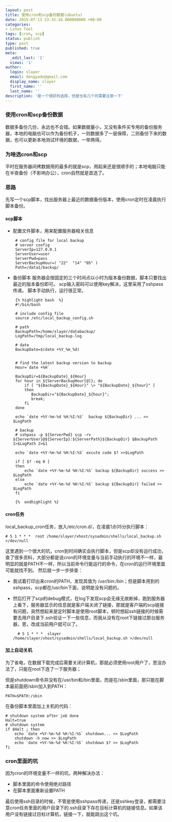 ```yaml
---
layout: post
title: 使用cron和scp备份数据(ubuntu)
date: 2015-07-13 23:33:18.000000000 +08:00
categories:
- Linux Tool 
tags: [cron, scp]
status: publish
type: post
published: true
meta:
  _edit_last: '1'
  views: '1'
author:
  login: slayer
  email: dongyado@gmail.com
  display_name: slayer
  first_name: ''
  last_name: ''
description: '是一个很好的选择，但是也有几个坑需要注意一下'
---
```


<!-- more -->
### 使用cron和scp备份数据

数据多备份几份，永远也不会错。如果数据量小，又没有条件买专用的备份服务器，本地的电脑也可以作为备份机子，一则数据多了一层保障，二则备份下来的数据，也可以更新本地测试环境的数据，一举两得。

### 为啥选cron和scp
平时在服务器间拷数据用的最多的就是scp，用起来还是很顺手的；本地电脑只能在半夜备份（不影响办公），cron自然就是首选了。

### 思路
先写一个scp脚本，找出服务器上最近的数据备份版本，使用cron定时在凌晨执行脚本备份。
#### scp脚本
*  配置文件脚本，用来配置服务器相关信息
	
		# config file for local backup 
		# server config
		ServerIp=127.0.0.1
		ServerUser=user
		ServerPwd=pass
		ServerBackupHour=( "22"  "14" "05" )
		Path=/data1/backup/
	
*  备份脚本
	服务器会按固定的三个时间点以小时为版本备份数据，脚本只要找出最近的版本备份即可。
	scp输入密码可以使用key解决，这里采用了sshpass传递。
	脚本手动执行，运行很正常。

        {% highlight bash  %}
		#!/bin/bash

		# include config file
		source /etc/local_backup_config.sh 

		# path
		BackupPath=/home/slayer/databackup/
		LogPath=/tmp/local_backup.log

		# date
		BackupDate=$(date +%Y_%m_%d)
		

		# find the latest backup version to backup
		Hour=`date +%H`

		BackupDir=${BackupDate}_${Hour}
		for hour in ${ServerBackupHour[@]}; do
		    if [ "${BackupDate}_${Hour}" \> "${BackupDate}_${hour}" ]
		    then
		       BackupDir="${BackupDate}_${hour}";
		       break;
		    fi
		done

		echo `date +%Y-%m-%d %H:%I:%S`  backup ${BackupDir} ... >> $LogPath

		# backup
		# sshpass -p ${ServerPwd} scp -rv ${ServerUser}@${ServerIp}:${ServerPath}${BackupDir} $BackupPath 1>$LogPath 2>&1 

		echo `date +%Y-%m-%d %H:%I:%S` excute code $? >>$LogPath

		if [ $? -eq 0 ]
		then
		    echo `date +%Y-%m-%d %H:%I:%S` backup ${BackupDir} success >> $LogPath
		else 
		    echo `date +%Y-%m-%d %H:%I:%S` backup ${BackupDir} failed >> $LogPath
		fi
		
        {%  endhighlight %}

#### cron任务
local_backup_cron任务，放入/etc/cron.d/，在凌晨1点05分执行脚本：
	
	# 5 1 * * *  root /home/slayer/vhost/sysadmin/shells/local_backup.sh >/dev/null

这里遇到一个很大的坑，cron到时间确实会执行脚本，但是scp却没有运行成功，查了很多资料，大部分都是说cron的环境变量与当前手动执行的环境不一样，最明显的就是PATH不一样，所以当前命令行能运行的命令，在cron的运行环境里面可能就找不到。
然后就一步一步排查：
* 我试着打印出来cron的PATH，发现其值为 /usr/bin:/bin；但是脚本用到的sshpass，scp都在/usr/bin下面，说明是没有问题的。

* 然后打开了scp的debug模式，在log下发现scp会无缘无故断掉，跑到服务器上看下，服务器显示的信息就是客户端关闭了链接，那就是客户端的scp链接有问题，突然想起来是定时脚本是使用root脚本，顿时想起ssh链接的时候需要去用户目录下.ssh验证一下一些信息，而我从没有在root下链接过那台服务器，恩，改成当前用户就可以了。

		# 5 1 * * *  slayer /home/slayer/vhost/sysadmin/shells/local_backup.sh >/dev/null

#### 加上自动关机
为了省电，在数据下载完成后需要关闭计算机，那就必须使用root用户了，恩没办法了，只能在root下连了一下服务器；

但是shutdown命令并没有在/usr/bin和/bin里面，而是在/sbin里面，那只能在脚本最前面把/sbin加入到PATH：

	PATH=$PATH:/sbin

在备份脚本里面加上关机的代码：

	# shutdown system after job done
	Halt=true
	# shutdown system
	if $Halt ; then
	    echo `date +%Y-%m-%d %H:%I:%S` shutdown... >> $LogPath
	    shutdown -h now >> $LogPath
	    echo `date +%Y-%m-%d %H:%I:%S` shutdown $? >> $LogPath
	fi

### cron里面的坑

因为cron的环境变量不一样的坑，两种解决办法：
* 脚本里面的命令使用绝对路径
* 在脚本里面重新设置PATH

最后使用ssh目录的时候，不管是使用sshpass传递，还是sshkey登录，都需要注意cron任务里面的用户目录下的.ssh目录下存在目标计算机的链接信息。如果该用户没有链接过目标计算机，链接一下，就能跳出这个坑。



